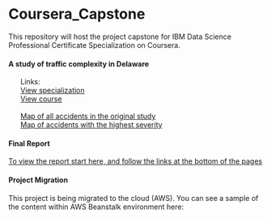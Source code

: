 # Coursera_Capstone
This repository will host the project capstone for IBM Data Science Professional Certificate Specialization on Coursera.

#### A study of traffic complexity in Delaware

<ol>
Links: <br>
<a href='https://www.coursera.org/professional-certificates/ibm-data-science'>View specialization</a><br>
<a href='https://www.coursera.org/learn/applied-data-science-capstone'>View course</a><br>
<a href='https://www.kaggle.com/sobhanmoosavi/us-accidents">View dataset on Kaggle.com'</a><br>
<a href='https://www.stainlessray.com/map_DE_all_accidents.html'>Map of all accidents in the original study</a><br>
<a href='https://www.stainlessray.com/map_DE_highest_severity.html'>Map of accidents with the highest severity</a><br>

</ol>

####  Final Report

  <a href='https://github.com/stainlessray/Coursera_Capstone/blob/main/report/INTRODUCTION.md'>To view the report start here, and follow the links at the bottom of the pages</a>
  
  
#### Project Migration
This project is being migrated to the cloud (AWS). You can see a sample of the content within AWS Beanstalk environment here:<br>
<a href='https://www.raycool.dev/de-traffic/data'></a>




  

  
